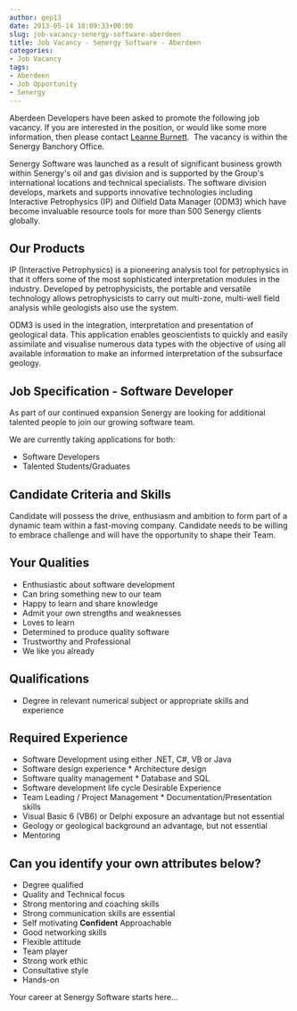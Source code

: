 ```yaml
---
author: gep13
date: 2013-05-14 18:09:33+00:00
slug: job-vacancy-senergy-software-aberdeen
title: Job Vacancy - Senergy Software - Aberdeen
categories:
- Job Vacancy
tags:
- Aberdeen
- Job Opportunity
- Senergy
---
```


Aberdeen Developers have been asked to promote the following job vacancy. If you are interested in the position, or would like some more information, then please contact [Leanne Burnett](mailto:leanne.burnett@senergyworld.com ).  The vacancy is within the Senergy Banchory Office.

Senergy Software was launched as a result of significant business growth within Senergy's oil and gas division and is supported by the Group's international locations and technical specialists. The software division develops, markets and supports innovative technologies including Interactive Petrophysics (IP) and Oilfield Data Manager (ODM3) which have become invaluable resource tools for more than 500 Senergy clients globally.

## Our Products

IP (Interactive Petrophysics) is a pioneering analysis tool for petrophysics in that it offers some of the most sophisticated interpretation modules in the industry. Developed by petrophysicists, the portable and versatile technology allows petrophysicists to carry out multi-zone, multi-well field analysis while geologists also use the system.

ODM3 is used in the integration, interpretation and presentation of geological data. This application enables geoscientists to quickly and easily assimilate and visualise numerous data types with the objective of using all available information to make an informed interpretation of the subsurface geology.

## Job Specification - Software Developer

As part of our continued expansion Senergy are looking for additional talented people to join our growing software team.

We are currently taking applications for both:

* Software Developers
* Talented Students/Graduates

## Candidate Criteria and Skills

Candidate will possess the drive, enthusiasm and ambition to form part of a dynamic team within a fast-moving company. Candidate needs to be willing to embrace challenge and will have the opportunity to shape their Team.

## Your Qualities

* Enthusiastic about software development
* Can bring something new to our team
* Happy to learn and share knowledge
* Admit your own strengths and weaknesses
* Loves to learn
* Determined to produce quality software
* Trustworthy and Professional
* We like you already

## Qualifications

* Degree in relevant numerical subject or appropriate skills and experience

## Required Experience

* Software Development using either .NET, C#, VB or Java
* Software design experience * Architecture design
* Software quality management * Database and SQL
* Software development life cycle Desirable Experience
* Team Leading / Project Management * Documentation/Presentation skills
* Visual Basic 6 (VB6) or Delphi exposure an advantage but not essential
* Geology or geological background an advantage, but not essential
* Mentoring

## Can you identify your own attributes below?

* Degree qualified
* Quality and Technical focus
* Strong mentoring and coaching skills
* Strong communication skills are essential
* Self motivating **Confident** Approachable
* Good networking skills
* Flexible attitude
* Team player
* Strong work ethic
* Consultative style
* Hands-on

Your career at Senergy Software starts here...
